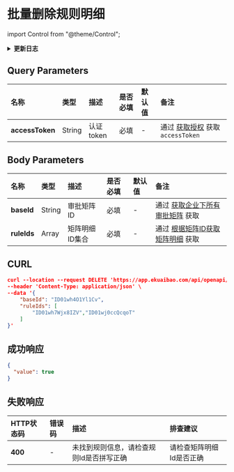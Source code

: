 # 批量删除规则明细

import Control from "@theme/Control";

<Control
method="DELETE"
url="/api/openapi/v2/matrix/deleteRule"
/>

<details>
  <summary><b>更新日志</b></summary>
  <div>

[**1.27.0**](/updateLog/update-log#1270) -> 🆕 新增了本接口。<br/>

  </div>
</details>

## Query Parameters

| 名称 | 类型 | 描述 | 是否必填 | 默认值 | 备注 |
| :--- | :--- | :--- | :--- |:--- | :--- |
| **accessToken** | String | 认证token	    | 必填 | - | 通过 [获取授权](/docs/open-api/getting-started/auth) 获取 `accessToken` |

## Body Parameters

| 名称         | 类型     | 描述    | 是否必填 | 默认值 | 备注       |
|:-----------|:-------|:------| :--- |:----|:---------|
| **baseId**  | String | 审批矩阵ID      | 必填 | - | 通过 [获取企业下所有审批矩阵](/docs/open-api/matrix/get-matrixs) 获取 |
| **ruleIds** | Array  | 矩阵明细ID集合  | 必填  | - | 通过 [根据矩阵ID获取矩阵明细](/docs/open-api/matrix/get-matrix-byId) 获取 |


## CURL
```json
curl --location --request DELETE 'https://app.ekuaibao.com/api/openapi/v2/matrix/deleteRule?accessToken=ID01wiXBgNwwbR%3APCx3rwm3aA00qM' \
--header 'Content-Type: application/json' \
--data '{
    "baseId": "ID01wh4O1Yl1Cv",
    "ruleIds": [
        "ID01wh7Wjx8IZV","ID01wj0ccQcqoT"
    ]
}'
```

## 成功响应
```json
{
  "value": true
}
```

## 失败响应
| HTTP状态码 | 错误码 | 描述 | 排查建议 |
|:--------| :--- |:---|:-----|
| **400** | - | 未找到规则信息，请检查规则Id是否拼写正确  | 请检查矩阵明细Id是否正确  |
